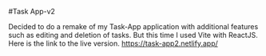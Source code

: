 #Task App-v2

Decided to do a remake of my Task-App application with additional features such as editing and deletion of tasks. But this time I used Vite with ReactJS.
Here is the link to the live version. https://task-app2.netlify.app/
